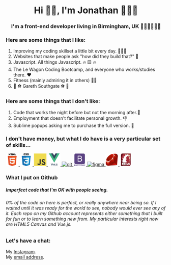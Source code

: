 <h1 align="center">Hi 👋🏻, I'm Jonathan 👨🏼‍💻</h1>
<h3 align="center">I'm a front-end developer living in Birmingham, UK 👨🏼‍💻📍🇬🇧 </h3>

<h3 align="left">Here are some things that I like: </h3>
<ol>
  <li>Improving my coding skillset a little bit every day. 🙇🏼‍♂️</li>
  <li>Websites that make people ask "how did they build that?" 👏</li>
  <li>Javascript. All things Javascript. 🔥 🟨 🔥</li>
    <li>The Le Wagon Coding Bootcamp, and everyone who works/studies there. ❤️ </li>
  <li>Fitness (mainly admiring it in others) 💪🏻</li>
  <li> 🏴󠁧󠁢󠁥󠁮󠁧󠁿 ⚽️ Gareth Southgate ⚽️ 🏴󠁧󠁢󠁥󠁮󠁧󠁿 </li>
</ol>

<h3 align="left">Here are some things that I don't like: </h3>
<ol>
  <li>Code that works the night before but not the morning after.🤯</li>
  <li>Employment that doesn't facilitate personal growth. 👎</li>
  <li>Sublime popups asking me to purchase the full version. 🤬</li>
</ol>

<h3 align="left">I don't have money, but what I do have is a very particular set of skills...</h3>

<p align="left">
  <a href="https://www.w3.org/html/" target="_blank">
    <img src="https://raw.githubusercontent.com/devicons/devicon/master/icons/html5/html5-original-wordmark.svg" alt="html5" width="40" height="40"/>
  </a>
    <a href="https://www.w3.org/css/" target="_blank">
    <img src="https://raw.githubusercontent.com/devicons/devicon/master/icons/css3/css3-original-wordmark.svg" alt="css3" width="40" height="40"/>
  </a>
  <a href="https://developer.mozilla.org/en-US/docs/Web/JavaScript" target="_blank">
    <img src="https://raw.githubusercontent.com/devicons/devicon/master/icons/javascript/javascript-original.svg" alt="javascript" width="40" height="40"/>
  </a>
   <a href="https://developer.mozilla.org/en-US/docs/Web/JavaScript" target="_blank">
    <img src="https://github.com/devicons/devicon/blob/master/icons/vuejs/vuejs-original-wordmark.svg" alt="Vue.js" width="40" height="40"/>
  </a>
  <a href="https://git-scm.com/" target="_blank">
    <img src="https://www.vectorlogo.zone/logos/git-scm/git-scm-icon.svg" alt="git" width="40" height="40"/>
  </a>
  <a href="https://getbootstrap.com" target="_blank">
    <img src="https://raw.githubusercontent.com/devicons/devicon/master/icons/bootstrap/bootstrap-plain-wordmark.svg" alt="bootstrap" width="40" height="40"/>
  </a>
  <a href="https://www.figma.com/" target="_blank">
    <img src="https://www.vectorlogo.zone/logos/figma/figma-icon.svg" alt="figma" width="40" height="40"/>
  </a>
  <a href="https://www.ruby-lang.org/en/" target="_blank">
    <img src="https://raw.githubusercontent.com/devicons/devicon/master/icons/ruby/ruby-original.svg" alt="ruby" width="40" height="40"/>
  </a>
  <a href="https://rubyonrails.org" target="_blank">
   <img src="https://raw.githubusercontent.com/devicons/devicon/master/icons/rails/rails-original-wordmark.svg" alt="rails" width="40" height="40"/>
  </a>
</p>

<h3 align="left">What I put on Github</h3>
<h5 align="left">Imperfect code that I'm OK with people seeing.</h5>
<h6 align="left">0% of the code on here is perfect, or really anywhere near being so. If I waited until it was ready for the world to see, nobody would ever see any of it. Each repo on my Github account represents either something that I built for fun or to learn something new from. My particular interests right now are HTML5 Canvas and Vue.js.</h6>

<h3 align="left">Let's have a chat:</h3>
<div>My <a href="https://www.instagram.com/__jonathan__michael__/" target="_blank">Instagram</a>.</div>
<div>My <a href="mailto:name@email.com" target="_blank">email address</a>.</div>
